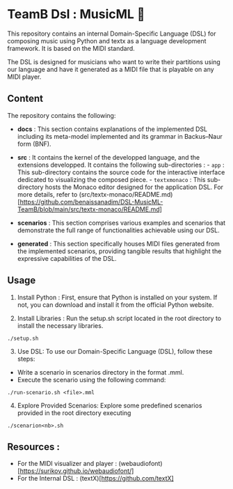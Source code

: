 # TeamB Dsl : MusicML 🎵 

This repository contains an internal Domain-Specific Language (DSL) for composing music using Python and textx as a language development framework. It is based on the MIDI standard.

The DSL is designed for musicians who want to write their partitions using our language and have it generated as a MIDI file that is playable on any MIDI player.


## Content

The repository contains the following:

- **docs** : This section contains explanations of the implemented DSL including its meta-model implemented and its grammar in Backus–Naur form (BNF). 

- **src** : It contains the kernel of the developped language, and the extensions developped. It contains the following sub-directories :
      -  `app`  : This sub-directory contains the source code for the interactive interface dedicated to visualizing the composed piece.
      - `textxmonaco` : This sub-directory hosts the Monaco editor designed for the application DSL. For more details, refer to (src/textx-monaco/README.md)[https://github.com/benaissanadim/DSL-MusicML-TeamB/blob/main/src/textx-monaco/README.md]

- **scenarios** : This section comprises various examples and scenarios that demonstrate the full range of functionalities achievable using our DSL.

- **generated** : This section specifically houses MIDI files generated from the implemented scenarios, providing tangible results that highlight the expressive capabilities of the DSL.

## Usage
1. Install Python :
First, ensure that Python is installed on your system. If not, you can download and install it from the official Python website.

3. Install Libraries :
Run the setup.sh script located in the root directory  to install the necessary libraries.
```
./setup.sh
```

3. Use DSL:
To use our Domain-Specific Language (DSL), follow these steps:
* Write a scenario in scenarios directory in the format <file>.mml.
* Execute the scenario using the following command:
```
./run-scenario.sh <file>.mml
```

4. Explore Provided Scenarios:
Explore some predefined scenarios provided in the root directory executing 
```
./scenarion<nb>.sh
```

## Resources :

- For the MIDI visualizer and player : (webaudiofont)[https://surikov.github.io/webaudiofont/]
- For the Internal DSL : (textX)[https://github.com/textX]
